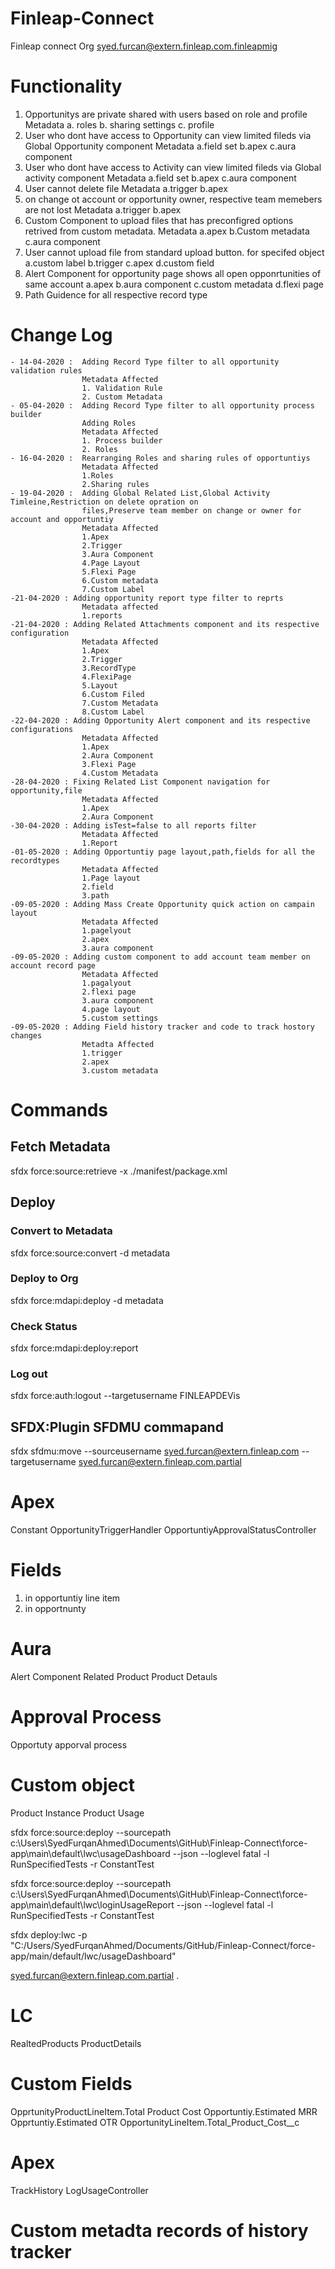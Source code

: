# Finleap-Connect
Finleap connect Org
syed.furcan@extern.finleap.com.finleapmig
# Functionality 

1. Opportunitys are private shared with users based on role and profile
    Metadata
    a. roles
    b. sharing settings
    c. profile
2. User who dont have access to Opportunity can view limited fileds via Global Opportunity component
    Metadata
    a.field set
    b.apex
    c.aura component
3. User who dont have access to Activity can view limited fileds via Global activity component
    Metadata
    a.field set
    b.apex
    c.aura component
4. User cannot delete file 
    Metadata
    a.trigger
    b.apex
5. on change ot account or opportunity owner, respective team memebers are not lost
    Metadata
    a.trigger
    b.apex
6. Custom Component to upload files that has preconfigred options retrived from custom metadata.
    Metadata
    a.apex
    b.Custom metadata
    c.aura component
7. User cannot upload file from standard upload button. for specifed object
    a.custom label
    b.trigger
    c.apex
    d.custom field
8. Alert Component for opportunity page shows all open opponrtunities of same account 
    a.apex
    b.aura component
    c.custom metadata
    d.flexi page
9. Path Guidence for all respective record type

# Change Log
    - 14-04-2020 :  Adding Record Type filter to all opportunity validation rules
                    Metadata Affected
                    1. Validation Rule
                    2. Custom Metadata
    - 05-04-2020 :  Adding Record Type filter to all opportunity process builder 
                    Adding Roles
                    Metadata Affected
                    1. Process builder
                    2. Roles
    - 16-04-2020 :  Rearranging Roles and sharing rules of opportuntiys
                    Metadata Affected
                    1.Roles
                    2.Sharing rules
    - 19-04-2020 :  Adding Global Related List,Global Activity Timleine,Restriction on delete opration on 
                    files,Preserve team member on change or owner for account and opportuntiy
                    Metadata Affected
                    1.Apex
                    2.Trigger
                    3.Aura Component
                    4.Page Layout
                    5.Flexi Page
                    6.Custom metadata
                    7.Custom Label
    -21-04-2020 : Adding opportunity report type filter to reprts
                    Metadata affected
                    1.reports
    -21-04-2020 : Adding Related Attachments component and its respective configuration
                    Metadata Affected
                    1.Apex
                    2.Trigger
                    3.RecordType
                    4.FlexiPage
                    5.Layout
                    6.Custom Filed
                    7.Custom Metadata
                    8.Custom Label
    -22-04-2020 : Adding Opportunity Alert component and its respective configurations
                    Metadata Affected
                    1.Apex
                    2.Aura Component
                    3.Flexi Page
                    4.Custom Metadata
    -28-04-2020 : Fixing Related List Component navigation for opportunity,file
                    Metadata Affected
                    1.Apex
                    2.Aura Component
    -30-04-2020 : Adding isTest=false to all reports filter
                    Metadata Affected
                    1.Report
    -01-05-2020 : Adding Opportuntiy page layout,path,fields for all the recordtypes
                    Metadata Affected
                    1.Page layout
                    2.field
                    3.path 
    -09-05-2020 : Adding Mass Create Opportunity quick action on campain layout
                    Metadata Affected
                    1.pagelyout
                    2.apex
                    3.aura component
    -09-05-2020 : Adding custom component to add account team member on account record page
                    Metadata Affected
                    1.pagalyout
                    2.flexi page
                    3.aura component
                    4.page layout
                    5.custom settings
    -09-05-2020 : Adding Field history tracker and code to track hostory changes
                    Metadta Affected
                    1.trigger
                    2.apex
                    3.custom metadata



# Commands
## Fetch Metadata
sfdx force:source:retrieve -x ./manifest/package.xml 

## Deploy
### Convert to Metadata
sfdx force:source:convert -d metadata
### Deploy to Org
sfdx force:mdapi:deploy -d metadata  
### Check Status
sfdx force:mdapi:deploy:report 


### Log out
sfdx force:auth:logout --targetusername FINLEAPDEVis

## SFDX:Plugin SFDMU commapand
sfdx sfdmu:move --sourceusername syed.furcan@extern.finleap.com  --targetusername syed.furcan@extern.finleap.com.partial 



# Apex
Constant
OpportunityTriggerHandler
OpportuntiyApprovalStatusController

# Fields
1. in opportuntiy line item
2. in opportnunty

# Aura
Alert Component
Related Product
Product Detauls

# Approval Process
Opportuty apporval process

# Custom object

Product Instance
Product Usage



sfdx force:source:deploy --sourcepath c:\Users\SyedFurqanAhmed\Documents\GitHub\Finleap-Connect\force-app\main\default\lwc\usageDashboard  --json --loglevel fatal -l RunSpecifiedTests -r ConstantTest

sfdx force:source:deploy --sourcepath c:\Users\SyedFurqanAhmed\Documents\GitHub\Finleap-Connect\force-app\main\default\lwc\loginUsageReport  --json --loglevel fatal -l RunSpecifiedTests -r ConstantTest

sfdx deploy:lwc -p "C:/Users/SyedFurqanAhmed/Documents/GitHub/Finleap-Connect/force-app/main/default/lwc/usageDashboard"

syed.furcan@extern.finleap.com.partial .


# LC
RealtedProducts
ProductDetails	

# Custom Fields
OpprtunityProductLineItem.Total Product Cost
Opportuntiy.Estimated MRR
Opprtuntiy.Estimated OTR
OpportunityLineItem.Total_Product_Cost__c


# Apex
TrackHistory
LogUsageController

# Custom metadta records of history tracker